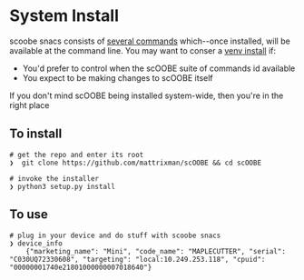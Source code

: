 # System Install

scoobe snacs consists of [several commands](../setup.py) which--once installed, will be available at the command line.
You may want to conser a [venv install](venv_install.md) if:

  - You'd prefer to control when the scOOBE suite of commands id available
  - You expect to be making changes to scOOBE itself

If you don't mind scOOBE being installed system-wide, then you're in the right place

## To install

    # get the repo and enter its root
    ❯  git clone https://github.com/mattrixman/scOOBE && cd scOOBE

    # invoke the installer
    ❯ python3 setup.py install

## To use

    # plug in your device and do stuff with scoobe snacs
    ❯ device_info
        {"marketing_name": "Mini", "code_name": "MAPLECUTTER", "serial": "C030UQ72330608", "targeting": "local:10.249.253.118", "cpuid": "00000001740e21801000000007018640"}


